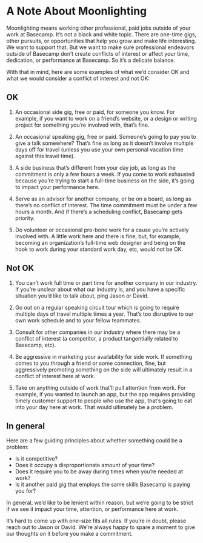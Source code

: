 # A Note About Moonlighting 

Moonlighting means working other professional, paid jobs outside of your work at Basecamp. It’s not a black and white topic. There are one-time gigs, other pursuits, or opportunities that help you grow and make life interesting. We want to support that. But we want to make sure professional endeavors outside of Basecamp don’t create conflicts of interest or affect your time, dedication, or performance at Basecamp. So it’s a delicate balance.

With that in mind, here are some examples of what we’d consider OK and what we would consider a conflict of interest and not OK:

## OK

1. An occasional side gig, free or paid, for someone you know. For example, if you want to work on a friend’s website, or a design or writing project for something you’re involved with, that’s fine.

2. An occasional speaking gig, free or paid. Someone’s going to pay you to give a talk somewhere? That’s fine as long as it doesn’t involve multiple days off for travel (unless you use your own personal vacation time against this travel time).

3. A side business that’s different from your day job, as long as the commitment is only a few hours a week. If you come to work exhausted because you’re trying to start a full-time business on the side, it’s going to impact your performance here.

4. Serve as an advisor for another company, or be on a board, as long as there’s no conflict of interest. The time commitment must be under a few hours a month. And if there’s a scheduling conflict, Basecamp gets priority.

5. Do volunteer or occasional pro-bono work for a cause you’re actively involved with. A little work here and there is fine, but, for example, becoming an organization’s full-time web designer and being on the hook to work during your standard work day, etc, would not be OK.

## Not OK

1. You can’t work full time or part time for another company in our industry. If you’re unclear about what our industry is, and you have a specific situation you’d like to talk about, ping Jason or David.

2. Go out on a regular speaking circuit tour which is going to require multiple days of travel multiple times a year. That’s too disruptive to our own work schedule and to your fellow teammates.

3. Consult for other companies in our industry where there may be a conflict of interest (a competitor, a product tangentially related to Basecamp, etc).

4. Be aggressive in marketing your availability for side work. If something comes to you through a friend or some connection, fine, but aggressively promoting something on the side will ultimately result in a conflict of interest here at work.

5. Take on anything outside of work that’ll pull attention from work. For example, if you wanted to launch an app, but the app requires providing timely customer support to people who use the app, that’s going to eat into your day here at work. That would ultimately be a problem.

## In general

Here are a few guiding principles about whether something could be a problem:

* Is it competitive?
* Does it occupy a disproportionate amount of your time?
* Does it require you to be away during times when you’re needed at work?
* Is it another paid gig that employs the same skills Basecamp is paying you for?

In general, we’d like to be lenient within reason, but we’re going to be strict if we see it impact your time, attention, or performance here at work.

It’s hard to come up with one-size fits all rules. If you’re in doubt, please reach out to Jason or David. We’re always happy to spare a moment to give our thoughts on it before you make a commitment.
